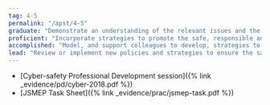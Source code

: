 ```yaml
---
tag: 4-5
permalink: "/apst/4-5"
graduate: "Demonstrate an understanding of the relevant issues and the strategies available to support the safe, responsible and ethical use of ICT in learning and teaching."
proficient: "Incorporate strategies to promote the safe, responsible and ethical use of ICT in learning and teaching."
accomplished: "Model, and support colleagues to develop, strategies to promote the safe, responsible and ethical use of ICT in learning and teaching."
lead: "Review or implement new policies and strategies to ensure the safe, responsible and ethical use of ICT in learning and teaching."
---
```

- [Cyber-safety Professional Development session]({% link _evidence/pd/cyber-2018.pdf %})
- [JSMEP Task Sheet]({% link _evidence/prac/jsmep-task.pdf %})